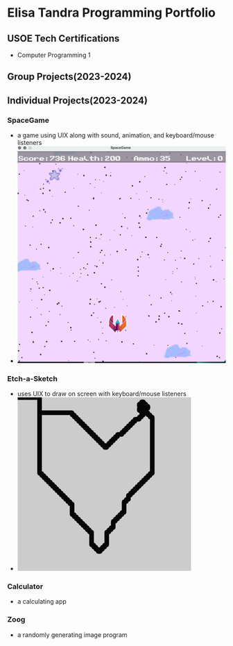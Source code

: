 # Elisa Tandra Programming Portfolio

## USOE Tech Certifications
* Computer Programming 1

## Group Projects(2023-2024)

## Individual Projects(2023-2024)
### SpaceGame
* a game using UIX along with sound, animation, and keyboard/mouse listeners
* ![SpaceGame in Gameplay](https://github.com/9606841/ProgrammingPortfolio/blob/main/images/SpaceGame.png?raw=true)
### Etch-a-Sketch
* uses UIX to draw on screen with keyboard/mouse listeners
* ![Etch-a-Sketch](https://github.com/9606841/ProgrammingPortfolio/blob/main/images/Etch-a-Sketch.png?raw=true)
### Calculator
* a calculating app
### Zoog
* a randomly generating image program
### 

